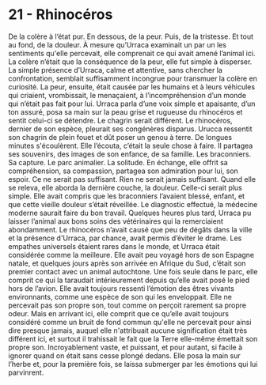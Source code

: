 # 21 - Rhinocéros

De la colère à l’état pur. En dessous, de la peur. Puis, de la tristesse. Et tout au fond, de la douleur. À mesure qu’Urraca examinait un par un les sentiments qu'elle percevait, elle comprenait ce qui avait amené l’animal ici. La colère n’était que la conséquence de la peur, elle fut simple à disperser. La simple présence d’Urraca, calme et attentive, sans chercher la confrontation, semblait suffisamment incongrue pour transmuer la colère en curiosité. La peur, ensuite, était causée par les humains et à leurs véhicules qui criaient, vrombissait, le menaçaient, à l’incompréhension d’un monde qui n’était pas fait pour lui. Urraca parla d’une voix simple et apaisante, d’un ton assuré, posa sa main sur la peau grise et rugueuse du rhinocéros et sentit celui-ci se détendre. Le chagrin serait différent. Le rhinocéros, dernier de son espèce, pleurait ses congénères disparus. Urucca ressentit son chagrin de plein fouet et dût poser un genou à terre. De longues minutes s'écoulèrent. Elle l’écouta, c’était la seule chose à faire. Il partagea ses souvenirs, des images de son enfance, de sa famille. Les braconniers. Sa capture. Le parc animalier. La solitude. En échange, elle offrit sa compréhension, sa compassion, partagea son admiration pour lui, son espoir. Ce ne serait pas suffisant. Rien ne serait jamais suffisant. Quand elle se releva, elle aborda la dernière couche, la douleur. Celle-ci serait plus simple. Elle avait compris que les braconniers l’avaient blessé, enfant, et que cette vieille douleur s’était réveillée. Le diagnostic effectué, la médecine moderne saurait faire du bon travail. Quelques heures plus tard, Urraca pu laisser l’animal aux bons soins des vétérinaires qui la remerciaient abondamment. Le rhinocéros n’avait causé que peu de dégâts dans la ville et la présence d'Urraca, par chance, avait permis d’éviter le drame. Les empathes universels étaient rares dans le monde, et Urraca était considérée comme la meilleure. Elle avait peu voyagé hors de son Espagne natale, et quelques jours après son arrivée en Afrique du Sud, c’était son premier contact avec un animal autochtone. Une fois seule dans le parc, elle comprit ce qui la taraudait intérieurement depuis qu’elle avait posé le pied hors de l’avion. Elle avait toujours ressenti l’émotion des êtres vivants environnants, comme une espèce de son qui les enveloppait. Elle ne percevait pas son propre son, tout comme on perçoit rarement sa propre odeur. Mais en arrivant ici, elle comprit que ce qu’elle avait toujours considéré comme un bruit de fond commun qu'elle ne percevait pour ainsi dire presque jamais, auquel elle n'attribuait aucune signification était très différent ici, et surtout il trahissait le fait que la Terre elle-même émettait son propre son. Incroyablement vaste, et puissant, et pour autant, si facile à ignorer quand on était sans cesse plongé dedans. Elle posa la main sur l’herbe et, pour la première fois, se laissa submerger par les émotions qui lui parvinrent.